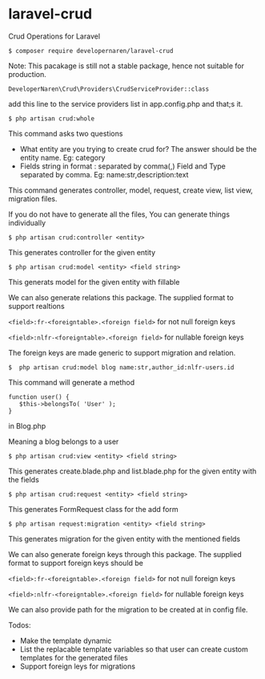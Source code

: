 # laravel-crud
Crud Operations for Laravel

```
$ composer require developernaren/laravel-crud
```
Note: This pacakage is still not a stable package, hence not suitable for production.

```
DeveloperNaren\Crud\Providers\CrudServiceProvider::class
```
add this line to the service providers list in app.config.php and that;s it.

```
$ php artisan crud:whole
```

This command asks two questions
- What entity are you trying to create crud for?
  The answer should be the entity name. Eg: category
- Fields string in format <field>:<type> separated by comma(,)
  Field and Type separated by comma. Eg: name:str,description:text

This command generates controller, model, request, create view, list view, migration files.

If you do not have to generate all the files, You can generate things individually

```
$ php artisan crud:controller <entity>
```
This generates controller for the given entity

```
$ php artisan crud:model <entity> <field string>
```
This generats model for the given entity with fillable

We can also generate relations this package. The supplied format to support realtions

`<field>:fr-<foreigntable>.<foreign field>` for not null foreign keys

`<field>:nlfr-<foreigntable>.<foreign field>` for nullable foreign keys

The foreign keys are made generic to support migration and relation.
 
 `$  php artisan crud:model blog name:str,author_id:nlfr-users.id` 
 
 This command will generate a method
 
 ```
 function user() {
    $this->belongsTo( 'User' );
 } 
 ```
 
 in Blog.php
 
 Meaning a blog belongs to a user


```
$ php artisan crud:view <entity> <field string>
```
This generates create.blade.php and list.blade.php for the given entity with the fields

```
$ php artisan crud:request <entity> <field string>
```
This generates FormRequest class for the add form

```
$ php artisan request:migration <entity> <field string>
```
This generates migration for the given entity with the mentioned fields

We can also generate foreign keys through this package. The supplied format to support foreign keys should be

`<field>:fr-<foreigntable>.<foreign field>` for not null foreign keys

`<field>:nlfr-<foreigntable>.<foreign field>` for nullable foreign keys

We can also provide path for the migration to be created at in config file.

Todos:

- Make the template dynamic
- List the replacable template variables so that user can create custom templates for the generated files
- Support foreign leys for migrations


















